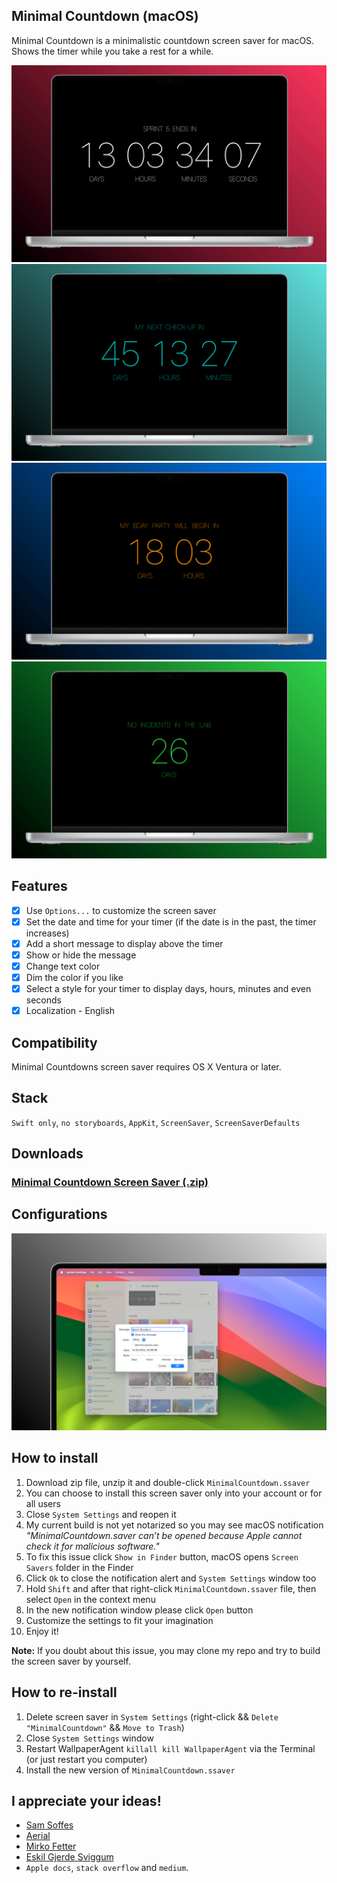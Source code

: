 ## Minimal Countdown (macOS)

Minimal Countdown is a minimalistic countdown screen saver for macOS. Shows the timer while you take a rest for a while. 

![Screenshot](vendors/mc-screenshot-01s.png)
![Screenshot](vendors/mc-screenshot-03s.png)
![Screenshot](vendors/mc-screenshot-04s.png)
![Screenshot](vendors/mc-screenshot-05s.png)


## Features

- [x] Use `Options...` to customize the screen saver
- [x] Set the date and time for your timer (if the date is in the past, the timer increases)
- [x] Add a short message to display above the timer
- [x] Show or hide the message
- [x] Change text color
- [x] Dim the color if you like
- [x] Select a style for your timer to display days, hours, minutes and even seconds
- [x] Localization - English

## Compatibility
Minimal Countdowns screen saver requires OS X Ventura or later.


## Stack 
`Swift only`, `no storyboards`, `AppKit`, `ScreenSaver`, `ScreenSaverDefaults`

## Downloads
### [Minimal Countdown Screen Saver (.zip)](https://github.com/SKemenov/MinimalCountdown/releases/download/1.0/MinimalCountdown.saver.zip)

## Configurations
![Configurations](vendors/mc-screenshot-02s.png)


## How to install
1. Download zip file, unzip it and double-click `MinimalCountdown.ssaver`
2. You can choose to install this screen saver only into your account or for all users
3. Close `System Settings` and reopen it
4. My current build is not yet notarized so you may see macOS notification _"MinimalCountdown.saver can’t be opened because Apple cannot check it for malicious software."_
5. To fix this issue click `Show in Finder` button, macOS opens `Screen Savers` folder in the Finder
6. Click `Ok` to close the notification alert and `System Settings` window too
7. Hold `Shift` and after that right-click `MinimalCountdown.ssaver` file, then select `Open` in the context menu
8. In the new notification window please click `Open` button
9. Customize the settings to fit your imagination
10. Enjoy it!

**Note:**
If you doubt about this issue, you may clone my repo and try to build the screen saver by yourself.

<!---
## How to build
1. Clone the git
2. Open the project in Xcode and build it
3. Make an archive and take `MinimalCountdown.ssaver` from there 
4. Double-click `MinimalCountdown.ssaver` file to add it into the `System Settings`
--->

## How to re-install
1. Delete screen saver in `System Settings` (right-click && `Delete "MinimalCountdown"` && `Move to Trash`)
2. Close `System Settings` window
3. Restart WallpaperAgent `killall kill WallpaperAgent` via the Terminal (or just restart you computer)
4. Install the new version of `MinimalCountdown.ssaver`



## I appreciate your ideas!

- [Sam Soffes](https://github.com/soffes/Countdown)
- [Aerial](https://github.com/AerialScreensaver/ScreenSaverMinimal)
- [Mirko Fetter](https://github.com/mirkofetter/ScreenSaverMinimal/tree/master)
- [Eskil Gjerde Sviggum](https://github.com/Eskils/JellyfishSaver)
- `Apple docs`, `stack overflow` and `medium`.
